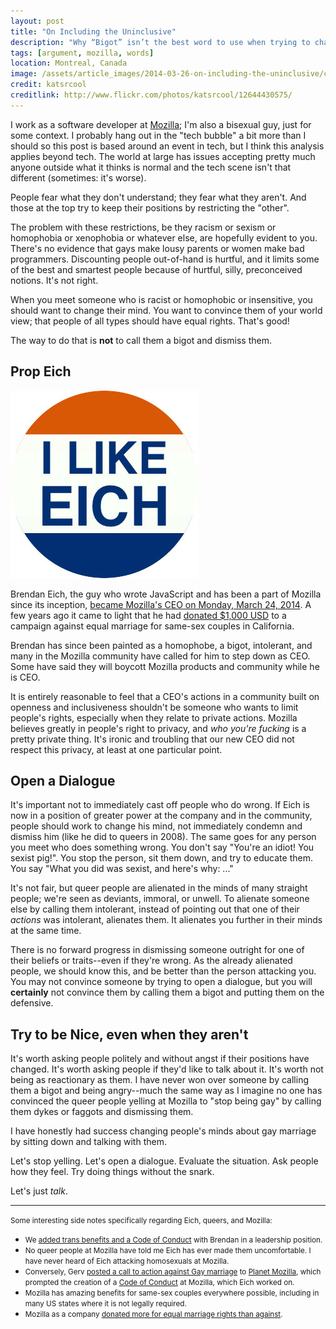 ```yaml
---
layout: post
title: "On Including the Uninclusive"
description: "Why “Bigot” isn’t the best word to use when trying to change someone’s mind."
tags: [argument, mozilla, words]
location: Montreal, Canada
image: /assets/article_images/2014-03-26-on-including-the-uninclusive/cover.jpg
credit: katsrcool
creditlink: http://www.flickr.com/photos/katsrcool/12644430575/
---
```


I work as a software developer at [Mozilla](https://mozilla.org/); I'm also
a bisexual guy, just for some context. I probably hang out in the "tech bubble"
a bit more than I should so this post is based around an event in tech, but I
think this analysis applies beyond tech. The world at large has issues
accepting pretty much anyone outside what it thinks is normal and the tech
scene isn't that different (sometimes: it's worse).

People fear what they don't understand; they fear what they aren't.
And those at the top try to keep their positions by restricting the "other".

The problem with these restrictions, be they racism or sexism or homophobia or
xenophobia or whatever else, are hopefully evident to you. There's no evidence
that gays make lousy parents or women make bad programmers. Discounting
people out-of-hand is hurtful, and it limits some of the best and smartest
people because of hurtful, silly, preconceived notions. It's not right.

When you meet someone who is racist or homophobic or insensitive, you should
want to change their mind. You want to convince them of your world view; that
people of all types should have equal rights. That's good!

The way to do that is **not** to call them a bigot and dismiss them.

## Prop Eich

<img id="i-like-eich" src="/assets/article_images/2014-03-26-on-including-the-uninclusive/eich.jpg" alt="I like Eich pin, created well before this thing blew up.">

Brendan Eich, the guy who wrote JavaScript and has been a part of Mozilla since
its inception,
[became Mozilla's CEO on Monday, March 24, 2014](https://blog.mozilla.org/blog/2014/03/24/mozilla-leadership-changes/).
A few years ago it came to light that he had
[donated $1,000 USD](http://projects.latimes.com/prop8/donation/8930/)
to a campaign against equal marriage for same-sex couples in California.

Brendan has since been painted as a homophobe, a bigot, intolerant, and many
in the Mozilla community have called for him to step down as CEO. Some have
said they will boycott Mozilla products and community while he is CEO.

It is entirely reasonable to feel that a CEO's actions in a community built on
openness and inclusiveness shouldn't be someone who wants to limit people's
rights, especially when they relate to private actions. Mozilla believes
greatly in people's right to privacy, and _who you're fucking_ is a pretty
private thing. It's ironic and troubling that our new CEO did not respect this
privacy, at least at one particular point.

## Open a Dialogue

It's important not to immediately cast off people who do wrong. If Eich is now
in a position of greater power at the company and in the community, people
should work to change his mind, not immediately condemn and dismiss him (like
he did to queers in 2008). The same goes for any person you meet who does
something wrong. You don't say "You're an idiot! You sexist pig!". You stop the
person, sit them down, and try to educate them. You say "What you did was
sexist, and here's why: ..."

It's not fair, but queer people are alienated in the minds of many straight
people; we're seen as deviants, immoral, or unwell. To alienate someone else
by calling them intolerant, instead of pointing out that one of their
_actions_ was intolerant, alienates them. It alienates you further in their
minds at the same time.

There is no forward progress in dismissing someone outright for one of their
beliefs or traits--even if they're wrong. As the already alienated people, we
should know this, and be better than the person attacking you. You may not
convince someone by trying to open a dialogue, but you will **certainly** not
convince them by calling them a bigot and putting them on the defensive.

## Try to be Nice, even when they aren't

It's worth asking people politely and without angst if their positions have
changed. It's worth asking people if they'd like to talk about it. It's worth
not being as reactionary as them. I have never won over someone by calling
them a bigot and being angry--much the same way as I imagine no one has
convinced the queer people yelling at Mozilla to "stop being gay" by calling
them dykes or faggots and dismissing them.

I have honestly had success changing people's minds about gay marriage by
sitting down and talking with them.

Let's stop yelling. Let's open a dialogue. Evaluate the situation. Ask people
how they feel. Try doing things without the snark.

Let's just *talk*.

---

<small>Some interesting side notes specifically regarding Eich, queers, and Mozilla:</small>

* <small>We [added trans benefits and a Code of Conduct](http://subfictional.com/2014/03/24/on-brendan-eich-as-ceo-of-mozilla) with Brendan in a leadership position.</small>
* <small>No queer people at Mozilla have told me Eich has ever made them uncomfortable. I have never heard of Eich attacking homosexuals at Mozilla.</small>
* <small>Conversely, Gerv [posted a call to action against Gay marriage](http://blog.gerv.net/2012/03/coalition-for-marriage-petition/) to [Planet Mozilla](http://planet.mozilla.org/), which prompted the creation of a [Code of Conduct](http://www.mozilla.org/en-US/about/governance/policies/participation/) at Mozilla, which Eich worked on.</small>
* <small>Mozilla has amazing benefits for same-sex couples everywhere possible, including in many US states where it is not legally required.</small>
* <small>Mozilla as a company [donated more for equal marriage rights than against](http://projects.latimes.com/prop8/results/?position=both&name=&employer=mozilla&amount_min=&amount_max=&city=&state=&zip=&search=Search).</small>
